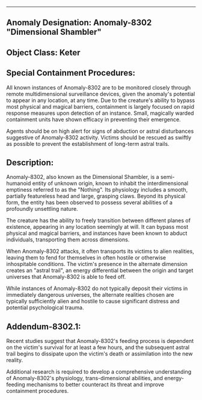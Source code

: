 
  

---

## **Anomaly Designation: Anomaly-8302 "Dimensional Shambler"**

## **Object Class: Keter**

## **Special Containment Procedures**:

All known instances of Anomaly-8302 are to be monitored closely through remote multidimensional surveillance devices, given the anomaly's potential to appear in any location, at any time. Due to the creature's ability to bypass most physical and magical barriers, containment is largely focused on rapid response measures upon detection of an instance. Small, magically warded containment units have shown efficacy in preventing their emergence.

Agents should be on high alert for signs of abduction or astral disturbances suggestive of Anomaly-8302 activity. Victims should be rescued as swiftly as possible to prevent the establishment of long-term astral trails.

## **Description**:

Anomaly-8302, also known as the Dimensional Shambler, is a semi-humanoid entity of unknown origin, known to inhabit the interdimensional emptiness referred to as the "Nothing". Its physiology includes a smooth, partially featureless head and large, grasping claws. Beyond its physical form, the entity has been observed to possess several abilities of a profoundly unsettling nature.

The creature has the ability to freely transition between different planes of existence, appearing in any location seemingly at will. It can bypass most physical and magical barriers, and instances have been known to abduct individuals, transporting them across dimensions.

When Anomaly-8302 attacks, it often transports its victims to alien realities, leaving them to fend for themselves in often hostile or otherwise inhospitable conditions. The victim's presence in the alternate dimension creates an "astral trail", an energy differential between the origin and target universes that Anomaly-8302 is able to feed off.

While instances of Anomaly-8302 do not typically deposit their victims in immediately dangerous universes, the alternate realities chosen are typically sufficiently alien and hostile to cause significant distress and potential psychological trauma.

## **Addendum**-8302.1:

Recent studies suggest that Anomaly-8302's feeding process is dependent on the victim's survival for at least a few hours, and the subsequent astral trail begins to dissipate upon the victim's death or assimilation into the new reality.

Additional research is required to develop a comprehensive understanding of Anomaly-8302's physiology, trans-dimensional abilities, and energy-feeding mechanisms to better counteract its threat and improve containment procedures.